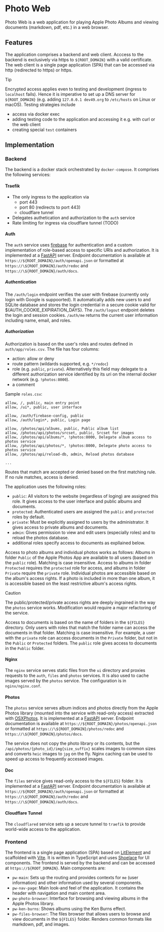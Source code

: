 # Photo Web

Photo Web is a web application for playing Apple Photo Albums and viewing documents (markdown, pdf, etc.) in a web browser.

## Features

The application comprises a backend and web client. Acccess to the backend  is exclusively via https to `${ROOT_DOMAIN}` with a valid certificate. The web client is a single page application (SPA) that can be accessed via http (redirected to https) or https.

> [!TIP]
> Encrypted access applies even to testing and development (ingress to `localhost` fails). Hence it is imperative to set up a DNS server for `${ROOT_DOMAIN}` (e.g. adding `127.0.0.1 dev49.org` to `/etc/hosts` on Linux or macOS). Testing strategies include
>
> * access via docker exec
> * adding testing code to the application and accessing it e.g. with curl or the web client
> * creating special `test` containers

## Implementation

### Backend

The backend is a docker stack orchestrated by `docker-compose`. It comprises the following services:

#### Traefik

* The only ingress to the application via
  * port 443
  * port 80 (redirects to port 443)
  * cloudflare tunnel
* Delegates authetication and authorization to the `auth` service
* Rate limiting for ingress via cloudflare tunnel (TODO)

#### Auth

The `auth` service uses [firebase](https://firebase.google.com/) for authentication and a custom implementation of role-based access to specific URIs and authorization.
It is implemented at a [FastAPI](https://fastapi.tiangolo.com/) server. Endpoint documentation is available at `https://${ROOT_DOMAIN}/auth/openapi.json` or formatted at `https://\${ROOT_DOMAIN}/auth/redoc` and `https://\${ROOT_DOMAIN}/auth/docs`.

##### Authentication

The `/auth/login` endpoint verifies the user with firebase (currently only login with Google is suppoorted). It automatically adds new users to and SQLite database and stores the login credential in a secure cookie valid for ${AUTH_COOKIE_EXPIRATION_DAYS}. The `/auth/logout` endpoint deletes the login and session cookies. `/auth/me` returns the current user information including name, email, and roles.

##### Authorization

Authorization is based on the user's roles and routes defined in `auth/app/roles.csv`. The file has four columns:

* action: allow or deny
* route pattern (wildards supported, e.g. `*/redoc`)
* role (e.g. `public`, `private`). Alternatively this field may delegate to a different authorization service identified by its uri on the internal docker network (e.g. `!photos:8000`).
* a comment

Sample `roles.csv`:

```csv
allow, /, public, main entry point
allow, /ui*, public, user interface

allow, /auth/firebase-config, public
allow, /auth/login*, public, Login page

allow, /photos/api/albums, public, Public album list
allow, /photos/api/photos/srcset, public, Srcset for images
allow, /photos/api/albums/*, !photos:8000, Delegate album access to photos service
allow, /photos/api/photos/*, !photos:8000, Delegate photo access to photos service
allow, /photos/api/reload-db, admin, Reload photos database

...
```

Routes that match are accepted or denied based on the first matching rule. If no rule matches, access is denied.

The application uses the following roles:

* `public`: All visitors to the website (regardless of loging) are assigned this role. It gives access to the user interface and public albums and documents.
* `protected`: Authenticated users are assigned the `public` and `protected` roles by default.
* `private`: Must be explicitly assigned to users by the administrator. It gives access to private albums and documents.
* `admin`: Gives permission to view and edit users (especially roles) and to reload the photos database.
* additional roles specify access to documents as expllained below.

Access to photo albums and individual photos works as follows: Albums in folder `Public` of the Apple Photos App are available to all users (based on the `public` role). Matching is case insensitive. Access to albums in folder `Protected` requires the `protected` role for access, and albums in folder `Private` require the `private` role. Individual photos are accessible based on the album's access rights. If a photo is included in more than one album, it is accessible based on the least restrictive album's access rights.

> [!CAUTION]
> The public/protected/private access rights are deeply ingrained in the way the `photos` service works. Modification would require a major refactoring of the service.

Access to documents is based on the name of folders in the `${FILES}` directory. Only users with roles that match the folder name can access the documents in that folder. Matching is case insensitive. For example, a user with the `private` role can access documents in the `Private` folder, but not in the `Public` or `Protected` folders. The `public` role gives access to documents in the `Public` folder.

#### Nginx

The `nginx` service serves static files from the `ui` directory and proxies requests to the `auth`, `files` and `photos` services. It is also used to cache images served by the `photos` service. The configuration is in `nginx/nginx.conf`.

#### Photos

The `photos` service serves album indices and photos directly from the Apple Photos library (mounted into the service with read-only access) extracted with [OSXPhotos](https://github.com/RhetTbull/osxphotos). It is implemented at a [FastAPI](https://fastapi.tiangolo.com/) server. Endpoint documentation is available at `https://${ROOT_DOMAIN}/photos/openapi.json` or formatted at `https://\${ROOT_DOMAIN}/photos/redoc` and `https://\${ROOT_DOMAIN}/photos/docs`.

The service does not copy the photo library or its contents, but the `/api/photos/{photo_id}/img{size_suffix}` scales images to common sizes and converts `heic` images to `jpg` on the fly. Nginx caching can be used to speed up access to frequently accessed images.

#### Doc

The `files` service gives read-only access to the `${FILES}` folder. It is implemented at a [FastAPI](https://fastapi.tiangolo.com/) server. Endpoint documentation is available at `https://${ROOT_DOMAIN}/auth/openapi.json` or formatted at `https://\${ROOT_DOMAIN}/auth/redoc` and `https://\${ROOT_DOMAIN}/auth/docs`.

#### Cloudflare Tunnel

The `cloudflared` service sets up a secure tunnel to `traefik` to provide world-wide access to the application.

### Frontend

The frontend is a single page application (SPA) based on [LitElement](https://lit.dev/) and scaffolded with [Vite](https://vitejs.dev/). It is written in TypeScript and uses [Shoelace](https://shoelace.style/) for UI components. The frontend is served by the backend and can be accessed at `https://${ROOT_DOMAIN}`. Main components are:

* `pw-main`: Sets up the routing and provides contexts for `me` (user information) and other information used by several components.
* `pw-nav-page`: Main look-and feel of the application. It contains the header with navigation and main content area.
* `pw-photo-browser`: Interface for browsing and viewing albums in the Apple Photos library.
* `pw-ken-burns`: Shows albums using the Ken Burns effect.
* `pw-files-browser`: The files browser that allows users to browse and view documents in the `${FILES}` folder. Renders common formats like markdown, pdf, and images.
